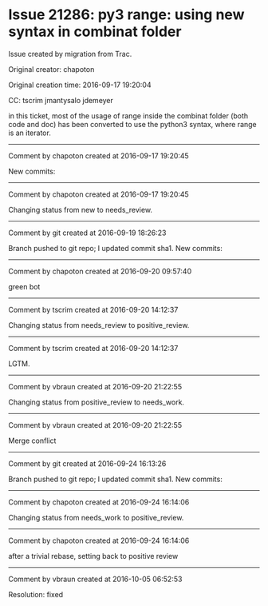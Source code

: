 # Issue 21286: py3 range: using new syntax in combinat folder

Issue created by migration from Trac.

Original creator: chapoton

Original creation time: 2016-09-17 19:20:04

CC:  tscrim jmantysalo jdemeyer

in this ticket, most of the usage of range inside the combinat folder (both code and doc) has been converted to use the python3 syntax, where range is an iterator.


---

Comment by chapoton created at 2016-09-17 19:20:45

New commits:


---

Comment by chapoton created at 2016-09-17 19:20:45

Changing status from new to needs_review.


---

Comment by git created at 2016-09-19 18:26:23

Branch pushed to git repo; I updated commit sha1. New commits:


---

Comment by chapoton created at 2016-09-20 09:57:40

green bot


---

Comment by tscrim created at 2016-09-20 14:12:37

Changing status from needs_review to positive_review.


---

Comment by tscrim created at 2016-09-20 14:12:37

LGTM.


---

Comment by vbraun created at 2016-09-20 21:22:55

Changing status from positive_review to needs_work.


---

Comment by vbraun created at 2016-09-20 21:22:55

Merge conflict


---

Comment by git created at 2016-09-24 16:13:26

Branch pushed to git repo; I updated commit sha1. New commits:


---

Comment by chapoton created at 2016-09-24 16:14:06

Changing status from needs_work to positive_review.


---

Comment by chapoton created at 2016-09-24 16:14:06

after a trivial rebase, setting back to positive review


---

Comment by vbraun created at 2016-10-05 06:52:53

Resolution: fixed
